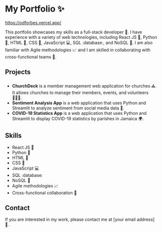 # My Portfolio :sparkles:

<https://odforbes.vercel.app/>

This portfolio showcases my skills as a full-stack developer :tada:. I have experience with a variety of web technologies, including React JS :rocket:, Python :snake:, HTML :page_with_curl:, CSS :art:, JavaScript :computer:, SQL :database:, and NoSQL :key:. I am also familiar with Agile methodologies :chart_with_upwards_trend: and I am skilled in collaborating with cross-functional teams :busts_in_silhouette:.

## Projects

* **ChurchDeck** is a member management web application for churches :church:. It allows churches to manage their members, events, and volunteers :people_holding_hands:.
* **Sentiment Analysis App** is a web application that uses Python and Streamlit to analyze sentiment from social media data :thinking:.
* **COVID-19 Statistics App** is a web application that uses Python and Streamlit to display COVID-19 statistics by parishes in Jamaica :earth_africa:.

## Skills

* React JS :rocket:
* Python :snake:
* HTML :page_with_curl:
* CSS :art:
* JavaScript :computer:
* SQL :database:
* NoSQL :key:
* Agile methodologies :chart_with_upwards_trend:
* Cross-functional collaboration :busts_in_silhouette:

## Contact

If you are interested in my work, please contact me at [your email address] :email:.
